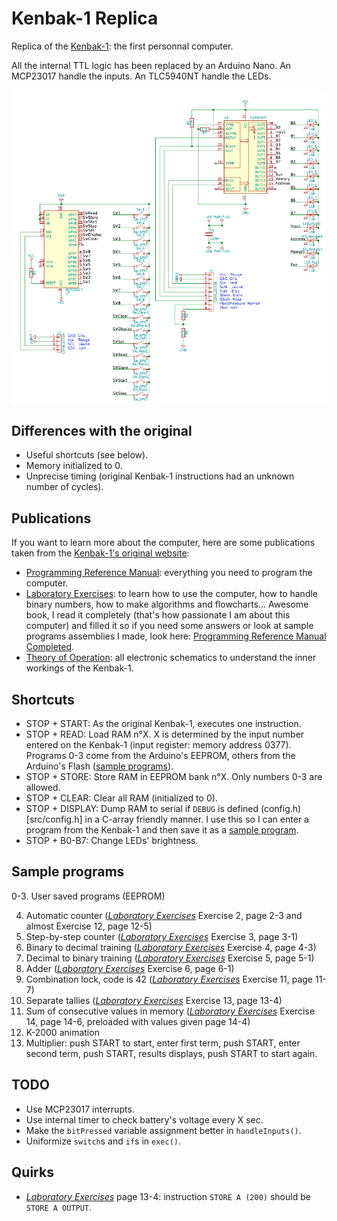 Kenbak-1 Replica
================
Replica of the [Kenbak-1](http://kenbak-1.net): the first personnal computer.

All the internal TTL logic has been replaced by an Arduino Nano.
An MCP23017 handle the inputs.
An TLC5940NT handle the LEDs.

![Schematic](assets/Schematic.png)

Differences with the original
-----------------------------
* Useful shortcuts (see below).
* Memory initialized to 0.
* Unprecise timing (original Kenbak-1 instructions had an unknown number of cycles).

Publications
------------
If you want to learn more about the computer, here are some publications taken from the [Kenbak-1's original website](http://kenbak-1.net/index_files/page0008.htm):

* [Programming Reference Manual](assets/publications/ProgrammingReferenceManual.pdf): everything you need to program the computer.
* [Laboratory Exercises](assets/publications/LaboratoryExercises.pdf): to learn how to use the computer, how to handle binary numbers, how to make algorithms and flowcharts… Awesome book, I read it completely (that's how passionate I am about this computer) and filled it so if you need some answers or look at sample programs assemblies I made, look here: [Programming Reference Manual Completed](assets/publications/LaboratoryExercisesCompleted.pdf).
* [Theory of Operation](assets/publications/TheoryOfOperation.pdf): all electronic schematics to understand the inner workings of the Kenbak-1.

Shortcuts
---------
* STOP + START: As the original Kenbak-1, executes one instruction.
* STOP + READ: Load RAM n°X. X is determined by the input number entered on the Kenbak-1 (input register: memory address 0377). Programs 0-3 come from the Arduino's EEPROM, others from the Arduino's Flash ([sample programs](src/samplePrograms.cpp)).
* STOP + STORE: Store RAM in EEPROM bank n°X. Only numbers 0-3 are allowed.
* STOP + CLEAR: Clear all RAM (initialized to 0).
* STOP + DISPLAY: Dump RAM to serial if `DEBUG` is defined (config.h)[src/config.h] in a C-array friendly manner. I use this so I can enter a program from the Kenbak-1 and then save it as a [sample program](src/samplePrograms.cpp).
* STOP + B0-B7: Change LEDs' brightness.

Sample programs
---------------
0-3. User saved programs (EEPROM)

4. Automatic counter (*[Laboratory Exercises][LabExer]* Exercise 2, page 2-3 and almost Exercise 12, page 12-5)
5. Step-by-step counter (*[Laboratory Exercises][LabExer]* Exercise 3, page 3-1)
6. Binary to decimal training (*[Laboratory Exercises][LabExer]* Exercise 4, page 4-3)
7. Decimal to binary training (*[Laboratory Exercises][LabExer]* Exercise 5, page 5-1)
8. Adder (*[Laboratory Exercises][LabExer]* Exercise 6, page 6-1)
9. Combination lock, code is 42 (*[Laboratory Exercises][LabExer]* Exercise 11, page 11-7)
10. Separate tallies (*[Laboratory Exercises][LabExer]* Exercise 13, page 13-4)
11. Sum of consecutive values in memory (*[Laboratory Exercises][LabExer]* Exercise 14, page 14-6, preloaded with values given page 14-4)
12. K-2000 animation
13. Multiplier: push START to start, enter first term, push START, enter second term, push START, results displays, push START to start again.

TODO
----
* Use MCP23017 interrupts.
* Use internal timer to check battery's voltage every X sec.
* Make the `bitPressed` variable assignment better in `handleInputs()`.
* Uniformize `switch`s and `if`s in `exec()`.

Quirks
------
* *[Laboratory Exercises][LabExer]* page 13-4: instruction `STORE A (200)` should be `STORE A OUTPUT`.


[LabExer]: http://www.kenbak-1.net/index_files/Lab%20Exer.pdf
